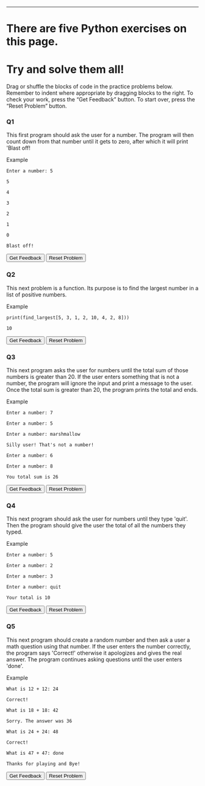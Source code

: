---
# There are five Python exercises on this page.
# Try and solve them all!
<p>Drag or shuffle the blocks of code in the practice problems below. Remember to indent where appropriate by dragging blocks to the right. To check your work, press the “Get Feedback” button. To start over, press the “Reset Problem” button.</p>
<h3>Q1</h3>
<p> This first program should ask the user for a number. The program will then count down from that number until it gets to zero, after which it will print 'Blast off!</p>
<p>Example</p>
<code>Enter a number: 5<br>
5<br>
4<br>
3<br>
2<br>
1<br>
0<br>
Blast off!</code>
<div id="02-sortableTrash" class="sortable-code"></div> 
<div id="02-sortable" class="sortable-code"></div> 
<div style="clear:both;"></div> 
<p> 
    <input id="02-feedbackLink" value="Get Feedback" type="button" /> 
    <input id="02-newInstanceLink" value="Reset Problem" type="button" /> 
</p> 
<script type="text/javascript"> 
(function(){
  var initial = "num = int(input(&quot;Enter a number: &quot;))\n" +
    "for count in range(num, -1, -1):\n" +
    "	print(count)\n" +
    "print(&quot;Blast off!&quot;)";
  var parsonsPuzzle = new ParsonsWidget({
    "sortableId": "02-sortable",
    "max_wrong_lines": 10,
    "grader": ParsonsWidget._graders.LineBasedGrader,
    "exec_limit": 2500,
    "can_indent": true,
    "x_indent": 50,
    "lang": "en",
    "show_feedback": true
  });
  parsonsPuzzle.init(initial);
  parsonsPuzzle.shuffleLines();
  $("#02-newInstanceLink").click(function(event){ 
      event.preventDefault(); 
      parsonsPuzzle.shuffleLines(); 
  }); 
  $("#02-feedbackLink").click(function(event){ 
      event.preventDefault(); 
      parsonsPuzzle.getFeedback(); 
  }); 
})(); 
</script>
<p></p>
<h3>Q2</h3>
<p> This next problem is a function. Its purpose is to find the largest number in a list of positive numbers.</p>
<p>Example</p>
<code>print(find_largest[5, 3, 1, 2, 10, 4, 2, 8]))<br>
10</code>
<p></p>
<div id="03-sortableTrash" class="sortable-code"></div> 
<div id="03-sortable" class="sortable-code"></div> 
<div style="clear:both;"></div> 
<p> 
    <input id="03-feedbackLink" value="Get Feedback" type="button" /> 
    <input id="03-newInstanceLink" value="Reset Problem" type="button" /> 
</p> 
<script type="text/javascript"> 
(function(){
  var initial = "def find_largest(numlist):\n" +
    "  largest = -1\n" +
    "  for num in numlist:\n" +
    "    if num &gt; largest:\n" +
    "      largest = num\n" +
    "  return largest";
  var parsonsPuzzle = new ParsonsWidget({
    "sortableId": "03-sortable",
    "max_wrong_lines": 10,
    "grader": ParsonsWidget._graders.LineBasedGrader,
    "exec_limit": 2500,
    "can_indent": true,
    "x_indent": 50,
    "lang": "en",
    "show_feedback": true
  });
  parsonsPuzzle.init(initial);
  parsonsPuzzle.shuffleLines();
  $("#03-newInstanceLink").click(function(event){ 
      event.preventDefault(); 
      parsonsPuzzle.shuffleLines(); 
  }); 
  $("#03-feedbackLink").click(function(event){ 
      event.preventDefault(); 
      parsonsPuzzle.getFeedback(); 
  }); 
})(); 
</script>
<p></p>
<h3>Q3</h3>
<p> This next program asks the user for numbers until the total sum of those numbers is greater than 20. If the user enters something that is not a number, the program will ignore the input and print a message to the user. Once the total sum is greater than 20, the program prints the total and ends.</p>
<p>Example</p>
<code>Enter a number: 7<br>
Enter a number: 5<br>
Enter a number: marshmallow<br>
Silly user! That's not a number!<br>
Enter a number: 6<br>
Enter a number: 8<br>
You total sum is 26</code>
<div id="04-sortableTrash" class="sortable-code"></div> 
<div id="04-sortable" class="sortable-code"></div> 
<div style="clear:both;"></div> 
<p> 
    <input id="04-feedbackLink" value="Get Feedback" type="button" /> 
    <input id="04-newInstanceLink" value="Reset Problem" type="button" /> 
</p> 
<script type="text/javascript"> 
(function(){
  var initial = "sum = 0\n" +
    "while sum &lt; 20:\n" +
    "  resp = input(&quot;Enter a number: &quot;)\n" +
    "  try:\n" +
    "    sum = sum + int(resp)\n" +
    "  except:\n" +
    "    print(&quot;Silly user. That&#039;s not a number!&quot;)\n" +
    "print(&quot;Your total sum is&quot;, sum)";
  var parsonsPuzzle = new ParsonsWidget({
    "sortableId": "04-sortable",
    "max_wrong_lines": 10,
    "grader": ParsonsWidget._graders.LineBasedGrader,
    "exec_limit": 2500,
    "can_indent": true,
    "x_indent": 50,
    "lang": "en",
    "show_feedback": true
  });
  parsonsPuzzle.init(initial);
  parsonsPuzzle.shuffleLines();
  $("#04-newInstanceLink").click(function(event){ 
      event.preventDefault(); 
      parsonsPuzzle.shuffleLines(); 
  }); 
  $("#04-feedbackLink").click(function(event){ 
      event.preventDefault(); 
      parsonsPuzzle.getFeedback(); 
  }); 
})(); 
</script>
<p></p>
<h3>Q4</h3>
<p> This next program should ask the user for numbers until they type 'quit'. Then the program should give the user the total of all the numbers they typed. </p>
<p>Example</p>
<code>Enter a number: 5<br>
Enter a number: 2<br>
Enter a number: 3<br>
Enter a number: quit<br>
Your total is 10</code>
<div id="01-sortableTrash" class="sortable-code"></div> 
<div id="01-sortable" class="sortable-code"></div> 
<div style="clear:both;"></div> 
<p> 
    <input id="01-feedbackLink" value="Get Feedback" type="button" /> 
    <input id="01-newInstanceLink" value="Reset Problem" type="button" /> 
</p> 
<script type="text/javascript"> 
(function(){
  var initial = "total = 0\n" +
    "while True:\n" +
    "  user_input = input(&quot;Enter a number: &quot;)\n" +
    "  if user_input == &quot;quit&quot;:\n" +
    "    break\n" +
    "  num = int(user_input)\n" +
    "  total = total + num\n" +
    "print(&quot;Your total is&quot;, total)";
  var parsonsPuzzle = new ParsonsWidget({
    "sortableId": "01-sortable",
    "max_wrong_lines": 10,
    "grader": ParsonsWidget._graders.LineBasedGrader,
    "exec_limit": 2500,
    "can_indent": true,
    "x_indent": 50,
    "lang": "en",
    "show_feedback": true
  });
  parsonsPuzzle.init(initial);
  parsonsPuzzle.shuffleLines();
  $("#01-newInstanceLink").click(function(event){ 
      event.preventDefault(); 
      parsonsPuzzle.shuffleLines(); 
  }); 
  $("#01-feedbackLink").click(function(event){ 
      event.preventDefault(); 
      parsonsPuzzle.getFeedback(); 
  }); 
})(); 
</script>
<p></p>
<h3>Q5</h3>
<p> This next program should create a random number and then ask a user a math question using that number. If the user enters the number correctly, the program says 'Correct!' otherwise it apologizes and gives the real answer. The program continues asking questions until the user enters 'done'.</p>
<p>Example</p>
<code>What is 12 + 12: 24<br>
Correct!<br>
What is 18 + 18: 42<br>
Sorry. The answer was 36<br>
What is 24 + 24: 48<br>
Correct!<br>
What is 47 + 47: done<br>
Thanks for playing and Bye!</code>
<p></p>
<div id="05-sortableTrash" class="sortable-code"></div> 
<div id="05-sortable" class="sortable-code"></div> 
<div style="clear:both;"></div> 
<p> 
    <input id="05-feedbackLink" value="Get Feedback" type="button" /> 
    <input id="05-newInstanceLink" value="Reset Problem" type="button" /> 
</p> 
<script type="text/javascript"> 
(function(){
  var initial = "import random\n" +
    "while True:\n" +
    "  num = random.randint(1, 100)\n" +
    "  question = &quot;What is &quot; + str(num) + &quot; + &quot; + str(num) + &quot;? &quot;\n" +
    "  resp = input(question)\n" +
    "  if resp == &quot;done&quot;:\n" +
    "    break\n" +
    "  if int(resp) == (num + num):\n" +
    "    print (&quot;Correct&quot;)\n" +
    "  else:\n" +
    "    print(&quot;Sorry. The answer was &quot;, str(num+num)) \n" +
    "print(&quot;Thanks for playing and Bye!&quot;)";
  var parsonsPuzzle = new ParsonsWidget({
    "sortableId": "05-sortable",
    "max_wrong_lines": 10,
    "grader": ParsonsWidget._graders.LineBasedGrader,
    "exec_limit": 2500,
    "can_indent": true,
    "x_indent": 50,
    "lang": "en",
    "show_feedback": true
  });
  parsonsPuzzle.init(initial);
  parsonsPuzzle.shuffleLines();
  $("#05-newInstanceLink").click(function(event){ 
      event.preventDefault(); 
      parsonsPuzzle.shuffleLines(); 
  }); 
  $("#05-feedbackLink").click(function(event){ 
      event.preventDefault(); 
      parsonsPuzzle.getFeedback(); 
  }); 
})(); 
</script>
